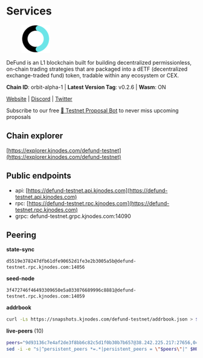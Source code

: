 # Services

<figure><img src="https://raw.githubusercontent.com/kj89/cosmos-images/main/logos/defund.png" alt=""><figcaption></figcaption></figure>

DeFund is an L1 blockchain built for building decentralized permissionless,  on-chain trading strategies that are packaged into a dETF (decentralized  exchange-traded fund) token, tradable within any ecosystem or CEX.

**Chain ID**: orbit-alpha-1 | **Latest Version Tag**: v0.2.6 | **Wasm**: ON

[Website](https://www.defund.app) | [Discord](https://discord.gg/FV26pRPZ3P) | [Twitter](https://twitter.com/defund_finance)



Subscribe to our free [🤖 Testnet Proposal Bot](https://t.me/kjnodes_testnet_proposal_bot) to never miss upcoming proposals


## Chain explorer
[https://explorer.kjnodes.com/defund-testnet](https://explorer.kjnodes.com/defund-testnet)

## Public endpoints

* api: [https://defund-testnet.api.kjnodes.com](https://defund-testnet.api.kjnodes.com)
* rpc: [https://defund-testnet.rpc.kjnodes.com](https://defund-testnet.rpc.kjnodes.com)
* grpc: defund-testnet.grpc.kjnodes.com:14090

## Peering

**state-sync**

```text
d5519e378247dfb61dfe90652d1fe3e2b3005a5b@defund-testnet.rpc.kjnodes.com:14056
```

**seed-node**

```text
3f472746f46493309650e5a033076689996c8881@defund-testnet.rpc.kjnodes.com:14059
```

**addrbook**
```bash
curl -Ls https://snapshots.kjnodes.com/defund-testnet/addrbook.json > $HOME/.defund/config/addrbook.json
```

**live-peers** (10)
```bash
peers="9d93136c7e4af2de3f8bb6c82c5d1f0b30b7b657@38.242.225.217:27656,04ff1f98174b35960d8bc2d10bf0da1406f7028b@194.146.12.215:27656,7ea4373346eea6b2c4f77655883e915481609028@185.177.116.123:27656,8c4bb6fac15cf74f5475cbc2fcb5ad5902ffa164@149.102.136.173:27656,9f8ad11f0fcdd0bbbbbd4fcf54dbcd5e44db041d@109.123.243.13:27656,ccebeed4dae0fe100826f7c7c111d4d62c4bb546@109.123.240.111:27656,c1c6cf5859c43fb3acd19ccdb78a4caa0a151ff7@45.85.249.107:27656,ae95d629c68b76c7a0f7695b2e63e6c5464ec435@212.90.120.12:27656,470e6c26996440acd257fb6cd24fd9dcd48a4f0e@149.102.136.188:27656,d5519e378247dfb61dfe90652d1fe3e2b3005a5b@65.109.68.190:14056"
sed -i -e "s|^persistent_peers *=.*|persistent_peers = \"$peers\"|" $HOME/.defund/config/config.toml
```
